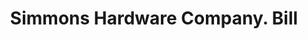 ---
doi: 10.7916/D8446ZH7
date_other: '1879'
date_other_textual: '1879'
form: printed ephemera
genre:
- Invoices
name:
- Simmons Hardware Company
object_in_context_url: https://biggert.cul.columbia.edu/items/view/ave_biggert_00726
subject_hierarchical_geographic:
- St. Louis, Missouri, United States
subject_name:
- Simmons Hardware Company
title: Simmons Hardware Company. Bill
sort_title: Simmons Hardware Company. Bill
call_number: ave_biggert_00726
coordinates:
- 38.62722222222222,-90.19777777777779
pid: ave_biggert_00726
identifiers: ave_biggert_00726
permalink: /biggert/ave_biggert_00726/
layout: iiif-image-page
---
